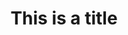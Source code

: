 ---
title: This is a title
description: >-
  This is a desc
slug: 
identifiant: 
image: http://placehold.it/770x788
listing:
  title:
  description:
i18nlanguage: fr
ordre: 1
draft: false
style: style-1
listing:
  big: false
  title: Single 4
  description: This is a desc
tags:
  - Web
  - Médias sociaux
  - Blogue
  - Projet agile

---